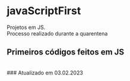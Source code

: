 # javaScriptFirst

Projetos em JS.     
Processo realizado durante a quarentena            
   
## Primeiros códigos feitos em JS      
<br>  
### Atualizado em 03.02.2023   
 
 
